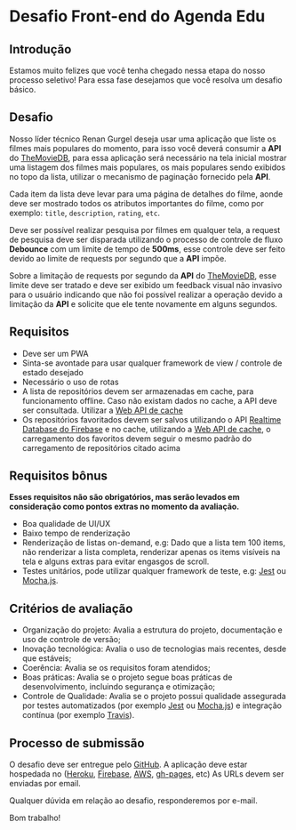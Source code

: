 # Desafio Front-end do Agenda Edu


## Introdução

Estamos muito felizes que você tenha chegado nessa etapa do nosso processo seletivo! Para essa fase desejamos que você resolva um desafio básico.


## Desafio

Nosso líder técnico Renan Gurgel deseja usar uma aplicação que liste os filmes mais populares do momento, para isso você deverá consumir a **API** do [TheMovieDB][tmdb-api-url], para essa aplicação será necessário na tela inicial mostrar uma listagem dos filmes mais populares, os mais populares sendo exibidos no topo da lista, utilizar o mecanismo de paginação fornecido pela **API**.

Cada item da lista deve levar para uma página de detalhes do filme, aonde deve ser mostrado todos os atributos importantes do filme, como por exemplo: `title`, `description`, `rating`, `etc`.

Deve ser possível realizar pesquisa por filmes em qualquer tela, a request de pesquisa deve ser disparada utilizando o processo de controle de fluxo **Debounce​** com um limite de tempo de **500ms**, esse controle deve ser feito devido ao limite de requests por segundo que a **API** impõe.

Sobre a limitação de requests por segundo da **API** do [TheMovieDB][tmdb-api-url], esse limite deve ser tratado e deve ser exibido um feedback visual não invasivo para o usuário indicando que não foi possível realizar a operação devido a limitação da **API** e solicite que ele tente novamente em alguns segundos.


## Requisitos

- Deve ser um PWA
- Sinta-se avontade para usar qualquer framework de view / controle de estado desejado
- Necessário o uso de rotas
- A lista de repositórios devem ser armazenadas em cache, para funcionamento offline. Caso não existam dados no cache, a API deve ser consultada. Utilizar a [Web API de cache][cache-api-url]
- Os repositórios favoritados devem ser salvos utilizando o API [Realtime Database do Firebase][firebase-database-url] e no cache, utilizando a [Web API de cache][cache-api-url], o carregamento dos favoritos devem seguir o mesmo padrão do carregamento de repositórios citado acima


## Requisitos bônus

**Esses requisitos não são obrigatórios, mas serão levados em consideração como pontos extras no momento da avaliação.**

- Boa qualidade de UI/UX
- Baixo tempo de renderização
- Renderização de listas on-demand, e.g: Dado que a lista tem 100 items, não renderizar a lista completa, renderizar apenas os items visíveis na tela e alguns extras para evitar engasgos de scroll.
- Testes unitários, pode utilizar qualquer framework de teste, e.g: [Jest][jest-url] ou [Mocha.js][mocha-url].


## Critérios de avaliação

- Organização do projeto: Avalia a estrutura do projeto, documentação e uso de controle de versão;
- Inovação tecnológica: Avalia o uso de tecnologias mais recentes, desde que estáveis;
- Coerência: Avalia se os requisitos foram atendidos;
- Boas práticas: Avalia se o projeto segue boas práticas de desenvolvimento, incluindo segurança e otimização;
- Controle de Qualidade: Avalia se o projeto possui qualidade assegurada por testes automatizados (por exemplo [Jest][jest-url] ou [Mocha.js][mocha-url]) e integração contínua (por exemplo [Travis][travis-ci-url]).


## Processo de submissão

O desafio deve ser entregue pelo [GitHub][github-url]. A aplicação deve estar hospedada no ([Heroku][heroku-url], [Firebase][firebase-url], [AWS][aws-url], [gh-pages][gh-pages-url], etc) As URLs devem ser enviadas por email.

Qualquer dúvida em relação ao desafio, responderemos por e-mail.

Bom trabalho!

[tmdb-api-url]: https://www.themoviedb.org/documentation/api
[reactjs-url]: https://reactjs.org/
[preactjs-url]: https://preactjs.com/
[angular-url]: https://angular.io/
[reduxjs-url]: https://redux.js.org/
[cache-api-url]: https://developer.mozilla.org/en-US/docs/Web/API/Cache
[jest-url]: https://facebook.github.io/jest/
[mocha-url]: https://mochajs.org/
[github-url]: https://github.com
[github-api-url]: https://developer.github.com/v3/
[heroku-url]: https://www.heroku.com/
[firebase-url]: https://www.firebase.com/
[aws-url]: https://aws.amazon.com/
[gh-pages-url]: https://pages.github.com/
[firebase-database-url]: https://firebase.google.com/docs/database/
[travis-ci-url]: https://travis-ci.com/

